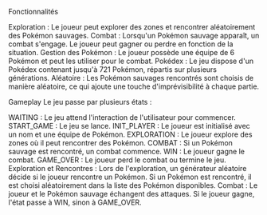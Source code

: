 Fonctionnalités

Exploration : Le joueur peut explorer des zones et rencontrer aléatoirement des Pokémon sauvages.
Combat : Lorsqu'un Pokémon sauvage apparaît, un combat s'engage. Le joueur peut gagner ou perdre en fonction de la situation.
Gestion des Pokémon : Le joueur possède une équipe de 6 Pokémon et peut les utiliser pour le combat.
Pokédex : Le jeu dispose d'un Pokédex contenant jusqu'à 721 Pokémon, répartis sur plusieurs générations.
Aléatoire : Les Pokémon sauvages rencontrés sont choisis de manière aléatoire, ce qui ajoute une touche d'imprévisibilité à chaque partie.

Gameplay
Le jeu passe par plusieurs états :

WAITING : Le jeu attend l'interaction de l'utilisateur pour commencer.
START_GAME : Le jeu se lance.
INIT_PLAYER : Le joueur est initialisé avec un nom et une équipe de Pokémon.
EXPLORATION : Le joueur explore des zones où il peut rencontrer des Pokémon.
COMBAT : Si un Pokémon sauvage est rencontré, un combat commence.
WIN : Le joueur gagne le combat.
GAME_OVER : Le joueur perd le combat ou termine le jeu.
Exploration et Rencontres : Lors de l'exploration, un générateur aléatoire décide si le joueur rencontre un Pokémon. Si un Pokémon est rencontré, il est choisi aléatoirement dans la liste des Pokémon disponibles.
Combat : Le joueur et le Pokémon sauvage échangent des attaques. Si le joueur gagne, l'état passe à WIN, sinon à GAME_OVER.
